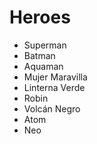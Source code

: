 # Heroes

* Superman
* Batman
* Aquaman
* Mujer Maravilla
* Linterna Verde
* Robin
* Volcán Negro
* Atom
* Neo
